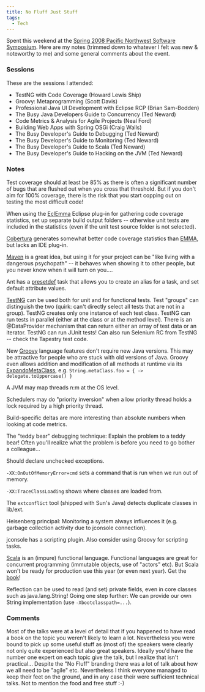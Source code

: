 ```yaml
---
title: No Fluff Just Stuff
tags:
  - Tech
---
```


Spent this weekend at the [Spring 2008 Pacific Northwest Software Symposium](https://nofluffjuststuff.com/conference/seattle/2008/04/home). Here are my notes (trimmed down to whatever I felt was new & noteworthy to me) and some general comments about the event.

### Sessions

These are the sessions I attended:

  * TestNG with Code Coverage (Howard Lewis Ship)
  * Groovy: Metaprogramming (Scott Davis)
  * Professional Java UI Development with Eclipse RCP (Brian Sam-Bodden)
  * The Busy Java Developers Guide to Concurrency (Ted Neward)
  * Code Metrics & Analysis for Agile Projects (Neal Ford)
  * Building Web Apps with Spring OSGi (Craig Walls)
  * The Busy Developer's Guide to Debugging (Ted Neward)
  * The Busy Developer's Guide to Monitoring (Ted Neward)
  * The Busy Developer's Guide to Scala (Ted Neward)
  * The Busy Developer's Guide to Hacking on the JVM (Ted Neward)

### Notes

Test coverage should at least be 85% as there is often a significant number of bugs that are flushed out when you cross that threshold. But if you don't aim for 100% coverage, there is the risk that you start copping out on testing the most difficult code!

When using the [EclEmma](http://www.eclemma.org/) Eclipse plug-in for gathering code coverage statistics, set up separate build output folders -- otherwise unit tests are included in the statistics (even if the unit test source folder is not selected).

[Cobertura](http://cobertura.sourceforge.net/) generates somewhat better code coverage statistics than [EMMA](http://emma.sourceforge.net/), but lacks an IDE plug-in.

[Maven](http://maven.apache.org/) is a great idea, but using it for your project can be "like living with a dangerous psychopath" -- it behaves when showing it to other people, but you never know when it will turn on you....

Ant has a [presetdef](http://ant.apache.org/manual/CoreTasks/presetdef.html) task that allows you to create an alias for a task, and set default attribute values.

[TestNG](http://testng.org/doc/) can be used both for unit and for functional tests. Test "groups" can distinguish the two (quirk: can't directly select all tests that are not in a group). TestNG creates only one instance of each test class. TestNG can run tests in parallel (either at the class or at the method level). There is an @DataProvider mechanism that can return either an array of test data or an iterator. TestNG can run JUnit tests! Can also run Selenium RC from TestNG -- check the Tapestry test code.

New [Groovy](http://groovy.codehaus.org/) language features don't require new Java versions. This may be attractive for people who are stuck with old versions of Java. Groovy even allows addition and modification of all methods at runtime via its [ExpandoMetaClass](http://groovy.codehaus.org/ExpandoMetaClass), e.g. `String.metaClass.foo = { -> delegate.toUppercase() }`

A JVM may map threads n:m at the OS level.

Schedulers may do "priority inversion" when a low priority thread holds a lock required by a high priority thread.

Build-specific deltas are more interesting than absolute numbers when looking at code metrics.

The "teddy bear" debugging technique: Explain the problem to a teddy bear! Often you'll realize what the problem is before you need to go bother a colleague...

Should declare unchecked exceptions.

`-XX:OnOutOfMemoryError=cmd` sets a command that is run when we run out of memory.

`-XX:TraceClassLoading` shows where classes are loaded from.

The `extconflict` tool (shipped with Sun's Java) detects duplicate classes in lib/ext.

Heisenberg principal: Monitoring a system always influences it (e.g. garbage collection activity due to jconsole connection).

jconsole has a scripting plugin. Also consider using Groovy for scripting tasks.

[Scala](http://www.scala-lang.org/) is an (impure) functional language. Functional languages are great for concurrent programming (immutable objects, use of "actors" etc). But Scala won't be ready for production use this year (or even next year). Get the [book](http://www.artima.com/shop/forsale)!

Reflection can be used to read (and set) private fields, even in core classes such as java.lang.String! Going one step further: We can provide our own String implementation (use `-Xbootclasspath=...`).

### Comments

Most of the talks were at a level of detail that if you happened to have read a book on the topic you weren't likely to learn a lot. Nevertheless you were bound to pick up some useful stuff as (most of) the speakers were clearly not only quite experienced but also great speakers. Ideally you'd have the number one expert on each topic give the talk, but I realize that isn't practical... Despite the "No Fluff" branding there was a lot of talk about how we all need to be "agile" etc. Nevertheless I think everyone managed to keep their feet on the ground, and in any case their were sufficient technical talks. Not to mention the food and free stuff :-)
